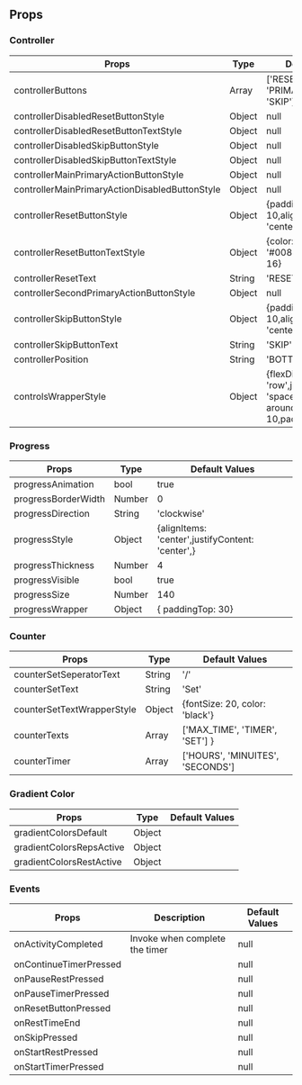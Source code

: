 

## Props

### Controller

| Props | Type | Default Values |
| ------------- | ------------- |----|
| controllerButtons                             |  Array | ['RESET', 'PRIMARY_ACTION', 'SKIP'] |
| controllerDisabledResetButtonStyle            | Object | null |
|controllerDisabledResetButtonTextStyle         | Object | null |
|controllerDisabledSkipButtonStyle              | Object | null |
|controllerDisabledSkipButtonTextStyle          | Object | null |
|controllerMainPrimaryActionButtonStyle         | Object | null |
|controllerMainPrimaryActionDisabledButtonStyle | Object | null |
|controllerResetButtonStyle                     | Object | {paddingTop: 10,alignItems: 'center',flex: 1}| 
|controllerResetButtonTextStyle                 | Object | {color: '#0086C6',fontSize: 16}|
|controllerResetText                            | String | 'RESET'|
|controllerSecondPrimaryActionButtonStyle       | Object | null |
|controllerSkipButtonStyle                      | Object | {paddingTop: 10,alignItems: 'center',flex: 1,}|
|controllerSkipButtonText                       | String | 'SKIP'|
|controllerPosition                             | String | 'BOTTOM'|
|controlsWrapperStyle                           | Object | {flexDirection: 'row',justifyContent: 'space-around',paddingBottom: 10,paddingTop: 10,}|

### Progress

| Props | Type | Default Values |
|------------|---------------|----------------|
| progressAnimation       | bool   | true                                             |
| progressBorderWidth     | Number | 0                                                |
| progressDirection       | String | 'clockwise'                                      |
| progressStyle           | Object | {alignItems: 'center',justifyContent: 'center',} |
| progressThickness       | Number | 4                                                |
| progressVisible         | bool   | true                                             |
| progressSize            | Number | 140                                              |
| progressWrapper         | Object | { paddingTop: 30}                                |

### Counter

| Props | Type | Default Values |
|------------|---------------|----------------|
| counterSetSeperatorText | String | '/' |
| counterSetText          | String | 'Set' |
| counterSetTextWrapperStyle | Object | {fontSize: 20, color: 'black'} |
| counterTexts | Array | ['MAX_TIME', 'TIMER', 'SET'] } |
| counterTimer | Array | ['HOURS', 'MINUITES', 'SECONDS'] |


### Gradient Color
| Props | Type | Default Values |
|------------|---------------|----------------|
| gradientColorsDefault | Object ||
| gradientColorsRepsActive | Object ||
| gradientColorsRestActive | Object ||

### Events

| Props | Description | Default Values |
|------------|---------------|----------------|
| onActivityCompleted | Invoke when complete the timer| null |
| onContinueTimerPressed ||null |
| onPauseRestPressed||null |
| onPauseTimerPressed||null |
| onResetButtonPressed||null |
| onRestTimeEnd||null |
| onSkipPressed||null |
| onStartRestPressed||null |
| onStartTimerPressed||null |

